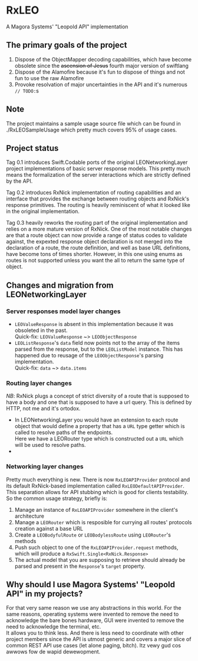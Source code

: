 # RxLEO
A Magora Systems' "Leopold API" implementation

## The primary goals of the project

1. Dispose of the ObjectMapper decoding capabilities, which have become obsolete since the ~~ascension of Jesus~~ fourth major version of swiftlang
1. Dispose of the Alamofire because it's fun to dispose of things and not fun to use the raw Alamofire
1. Provoke resolvation of major uncertainties in the API and it's numerous `// TODO:`s

## Note

The project maintains a sample usage source file which can be found in ./RxLEOSampleUsage which pretty much covers 95% of usage cases.

## Project status

Tag 0.1 introduces Swift.Codable ports of the original LEONetworkingLayer project implementations of basic server response models. This pretty much means the formalization of the server interactions which are strictly defined by the API.

Tag 0.2 introduces RxNick implementation of routing capabilities and an interface that provides the exchange between routing objects and RxNick's response primitives. The routing is heavily reminiscent of what it looked like in the original implementation.

Tag 0.3 heavily reworks the routing part of the original implementation and relies on a more mature version of RxNick. One of the most notable changes are that a route object can now provide a range of status codes to validate against, the expexted response object declaration is not merged into the declaration of a route, the route definition, and well as base URL definitions, have become tons of times shorter. However, in this one using enums as routes is not supported unless you want the all to return the same type of object.

## Changes and migration from LEONetworkingLayer

### Server responses model layer changes

- `LEOValueResponse` is absent in this implementation because it was obsoleted in the past.  
Quick-fix: `LEOValueResponse` ~> `LEOObjectResponse`
- `LEOListResponse`'s `data` field now points not to the array of the items parsed from the response, but to the `LEOListModel` instance. This has happened due to reusage of the `LEOObjectResponse`'s parsing implementation.  
Quick-fix: `data` ~> `data.items`

### Routing layer changes

_NB_: RxNick plugs a concept of strict diversity of a route that is supposed to have a body and one that is supposed to have a url query. This is defined by HTTP, not me and it's ortodox.

- In LEONetworkingLayer you would have an extension to each route object that would define a property that has a `URL` type getter which is called to resolve paths of the endpoints.  
Here we have a LEORouter type which is constructed out a `URL` which will be used to resolve paths.
- 

### Networking layer changes

Pretty much everything is new. There is now `RxLEOAPIProvider` protocol and its default RxNick-based implementation called `RxLEODefaultAPIProvider`. This separation allows for API stubbing which is good for clients testability. So the common usage strategy, briefly is:
1. Manage an instance of `RxLEOAPIProvider` somewhere in the client's architecture
1. Manage a `LEORouter` which is resposible for currying all routes' protocols creation against a base URL 
1. Create a `LEOBodyfulRoute` or `LEOBodylessRoute` using `LEORouter`'s methods
1. Push such object to one of the `RxLEOAPIProvider.request` methods, which will produce a `RxSwift.Single<RxNick.Response>`
1. The actual model that you are supposing to retrieve should already be parsed and present in the `Response`'s `target` property.

## Why should I use Magora Systems' "Leopold API" in my projects?

For that very same reason we use any abstractions in this world. For the same reasons, operating systems were invented to remove the need to acknowledge the bare bones hardware, GUI were invented to remove the need to acknowledge the terminal, etc.  
It allows you to think less. And there is less need to coordinate with other project members since the API is utmost generic and covers a major slice of common REST API use cases (let alone paging, bitch). Itz vewy gud cos awwows fow de wapid dewewopment.
